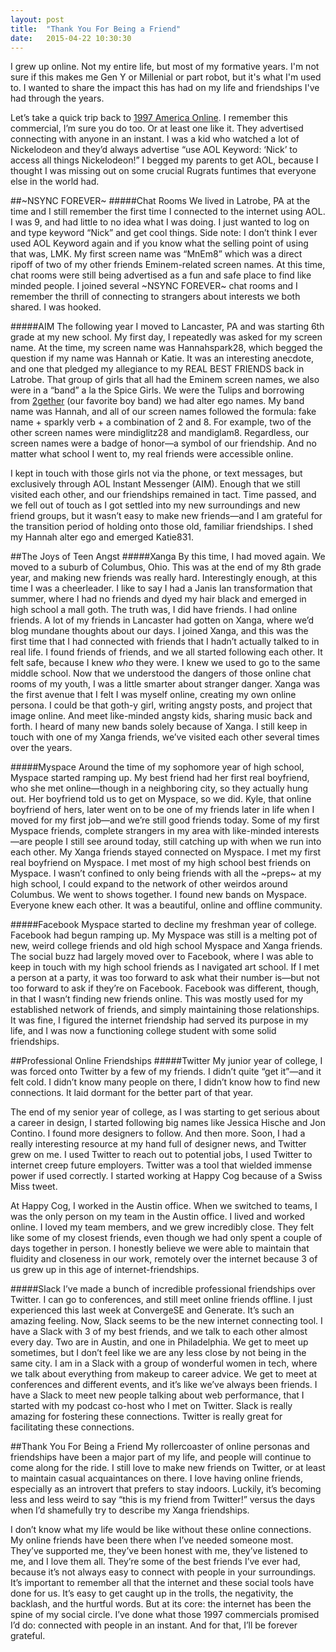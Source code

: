 ```yaml
---
layout: post
title:  "Thank You For Being a Friend"
date:   2015-04-22 10:30:30
---
```


I grew up online. Not my entire life, but most of my formative years. I'm not sure if this makes me Gen Y or Millenial or part robot, but it's what I'm used to. I wanted to share the impact this has had on my life and friendships I've had through the years.

Let’s take a quick trip back to [1997 America Online](https://www.youtube.com/watch?v=qJJbn4RpoCk). I remember this commercial, I’m sure you do too. Or at least one like it. They advertised connecting with anyone in an instant. I was a kid who watched a lot of Nickelodeon and they’d always advertise “use AOL Keyword: ‘Nick’ to access all things Nickelodeon!” I begged my parents to get AOL, because I thought I was missing out on some crucial Rugrats funtimes that everyone else in the world had.

<!--more-->

##~NSYNC FOREVER~
#####Chat Rooms
We lived in Latrobe, PA at the time and I still remember the first time I connected to the internet using AOL. I was 9, and had little to no idea what I was doing. I just wanted to log on and type keyword “Nick” and get cool things. Side note: I don’t think I ever used AOL Keyword again and if you know what the selling point of using that was, LMK. My first screen name was “MnEm8” which was a direct ripoff of two of my other friends Eminem-related screen names. At this time, chat rooms were still being advertised as a fun and safe place to find like minded people. I joined several ~NSYNC FOREVER~ chat rooms and I remember the thrill of connecting to strangers about interests we both shared. I was hooked.

#####AIM
The following year I moved to Lancaster, PA and was starting 6th grade at my new school. My first day, I repeatedly was asked for my screen name. At the time, my screen name was Hannahspark28, which begged the question if my name was Hannah or Katie. It was an interesting anecdote, and one that pledged my allegiance to my REAL BEST FRIENDS back in Latrobe. That group of girls that all had the Eminem screen names, we also were in a “band” a la the Spice Girls. We were the Tulips and borrowing from [2gether](http://en.wikipedia.org/wiki/2gether_%28band%29) (our favorite boy band) we had alter ego names. My band name was Hannah, and all of our screen names followed the formula: fake name + sparkly verb + a combination of 2 and 8. For example, two of the other screen names were mindiglitz28 and mandiglam8. Regardless, our screen names were a badge of honor—a symbol of our friendship. And no matter what school I went to, my real friends were accessible online.

I kept in touch with those girls not via the phone, or text messages, but exclusively through AOL Instant Messenger (AIM).  Enough that we still visited each other, and our friendships remained in tact. Time passed, and we fell out of touch as I got settled into my new surroundings and new friend groups, but it wasn’t easy to make new friends—and I am grateful for the transition period of holding onto those old, familiar friendships. I shed my Hannah alter ego and emerged Katie831.


##The Joys of Teen Angst
#####Xanga
By this time, I had moved again. We moved to a suburb of Columbus, Ohio. This was at the end of my 8th grade year, and making new friends was really hard. Interestingly enough, at this time I was a cheerleader. I like to say I had a Janis Ian transformation that summer, where I had no friends and dyed my hair black and emerged in high school a mall goth. The truth was, I did have friends. I had online friends. A lot of my friends in Lancaster had gotten on Xanga, where we’d blog mundane thoughts about our days. I joined Xanga, and this was the first time that I had connected with friends that I hadn’t actually talked to in real life. I found friends of friends, and we all started following each other. It felt safe, because I knew _who_ they were. I knew we used to go to the same middle school. Now that we understood the dangers of those online chat rooms of my youth, I was a little smarter about stranger danger. Xanga was the first avenue that I felt I was myself online, creating my own online persona. I could be that goth-y girl, writing angsty posts, and project that image online. And meet like-minded angsty kids, sharing music back and forth. I heard of many new bands solely because of Xanga. I still keep in touch with one of my Xanga friends, we’ve visited each other several times over the years.

#####Myspace
Around the time of my sophomore year of high school, Myspace started ramping up. My best friend had her first real boyfriend, who she met online—though in a neighboring city, so they actually hung out. Her boyfriend told us to get on Myspace, so we did. Kyle, that online boyfriend of hers, later went on to be one of my friends later in life when I moved for my first job—and we’re still good friends today. Some of my first Myspace friends, complete strangers in my area with like-minded interests—are people I still see around today, still catching up with when we run into each other. My Xanga friends stayed connected on Myspace. I met my first real boyfriend on Myspace. I met most of my high school best friends on Myspace. I wasn’t confined to only being friends with all the ~preps~ at my high school, I could expand to the network of other weirdos around Columbus. We went to shows together. I found new bands on Myspace. Everyone knew each other. It was a beautiful, online and offline community.

#####Facebook
Myspace started to decline my freshman year of college. Facebook had begun ramping up. My Myspace was still is a melting pot of new, weird college friends and old high school Myspace and Xanga friends. The social buzz had largely moved over to Facebook, where I was able to keep in touch with my high school friends as I navigated art school. If I met a person at a party, it was too forward to ask what their number is—but not too forward to ask if they’re on Facebook. Facebook was different, though, in that I wasn’t finding new friends online. This was mostly used for my established network of friends, and simply maintaining those relationships. It was fine, I figured the internet friendship had served its purpose in my life, and I was now a functioning college student with some solid friendships.

##Professional Online Friendships
#####Twitter
My junior year of college, I was forced onto Twitter by a few of my friends. I didn’t quite “get it”—and it felt cold. I didn’t know many people on there, I didn’t know how to find new connections. It laid dormant for the better part of that year.

The end of my senior year of college, as I was starting to get serious about a career in design, I started following big names like Jessica Hische and Jon Contino. I found more designers to follow. And then more. Soon, I had a really interesting resource at my hand full of designer news, and Twitter grew on me. I used Twitter to reach out to potential jobs, I used Twitter to internet creep future employers. Twitter was a tool that wielded immense power if used correctly. I started working at Happy Cog because of a Swiss Miss tweet.

At Happy Cog, I worked in the Austin office. When we switched to teams, I was the only person on my team in the Austin office. I lived and worked online. I loved my team members, and we grew incredibly close. They felt like some of my closest friends, even though we had only spent a couple of days together in person. I honestly believe we were able to maintain that fluidity and closeness in our work, remotely over the internet because 3 of us grew up in this age of internet-friendships.

#####Slack
I’ve made a bunch of incredible professional friendships over Twitter. I can go to conferences, and still meet online friends offline. I just experienced this last week at ConvergeSE and Generate. It’s such an amazing feeling. Now, Slack seems to be the new internet connecting tool. I have a Slack with 3 of my best friends, and we talk to each other almost every day. Two are in Austin, and one in Philadelphia. We get to meet up sometimes, but I don’t feel like we are any less close by not being in the same city. I am in a Slack with a group of wonderful women in tech, where we talk about everything from makeup to career advice. We get to meet at conferences and different events, and it’s like we’ve always been friends. I have a Slack to meet new people talking about web performance, that I started with my podcast co-host who I met on Twitter. Slack is really amazing for fostering these connections. Twitter is really great for facilitating these connections.

##Thank You For Being a Friend
My rollercoaster of online personas and friendships have been a major part of my life, and people will continue to come along for the ride. I still love to make new friends on Twitter, or at least to maintain casual acquaintances on there. I love having online friends, especially as an introvert that prefers to stay indoors. Luckily, it’s becoming less and less weird to say “this is my friend from Twitter!” versus the days when I’d shamefully try to describe my Xanga friendships.

I don’t know what my life would be like without these online connections. My online friends have been there when I’ve needed someone most. They’ve supported me, they’ve been honest with me, they’ve listened to me, and I love them all. They’re some of the best friends I’ve ever had, because it’s not always easy to connect with people in your surroundings. It’s important to remember all that the internet and these social tools have done for us. It’s easy to get caught up in the trolls, the negativity, the backlash, and the hurtful words. But at its core: the internet has been the spine of my social circle. I’ve done what those 1997 commercials promised I’d do: connected with people in an instant. And for that, I’ll be forever grateful.